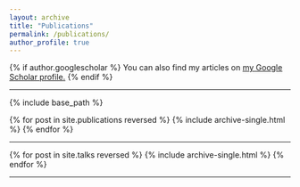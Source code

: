 ```yaml
---
layout: archive
title: "Publications"
permalink: /publications/
author_profile: true
---
```


{% if author.googlescholar %}
  You can also find my articles on <u><a href="{{author.googlescholar}}">my Google Scholar profile</a>.</u>
{% endif %}

---
{% include base_path %}

{% for post in site.publications reversed %}
  {% include archive-single.html %}
{% endfor %}


---

{% for post in site.talks reversed %}
  {% include archive-single.html %}
{% endfor %}

---
